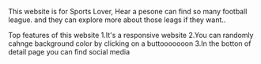 This website is for Sports Lover, Hear a pesone can find so many football league. and they can explore more about those leags if they want..





Top features of this website
    1.It's a responsive website
    2.You can randomly cahnge background color by clicking on a buttooooooon
    3.In the botton of detail page you can find social media